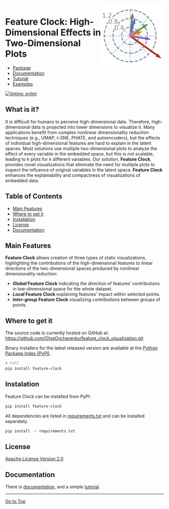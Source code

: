 <picture align="center">
  <source media="(prefers-color-scheme: dark)" srcset="https://raw.githubusercontent.com/OlgaOvcharenko/feature_clock_visualization/main/examples/pima/pima_only_clock.png">
  <img style="float: right;" alt="Feature Clock" src="https://raw.githubusercontent.com/OlgaOvcharenko/feature_clock_visualization/main/examples/pima/pima_only_clock.png" width="200" 
     height="200">
</picture>

# Feature Clock: High-Dimensional Effects in Two-Dimensional Plots

- [Package](https://pypi.org/project/feature-clock/) 
- [Documentation](https://github.com/OlgaOvcharenko/feature_clock_visualization/blob/main/tutorials/docs.md) 
- [Tutorial](https://github.com/OlgaOvcharenko/feature_clock_visualization/blob/main/tutorials/iris.md) 
- [Examples](https://github.com/OlgaOvcharenko/feature_clock_visualization/tree/main/test) 

[![linting: pylint](https://img.shields.io/badge/linting-pylint-yellowgreen)](https://github.com/pylint-dev/pylint)

## What is it?

It is difficult for humans to perceive high-dimensional data. Therefore, high-dimensional data is projected into lower dimensions to visualize it. 
Many applications benefit from complex nonlinear dimensionality reduction techniques (e.g., UMAP, t-SNE, PHATE, and autoencoders), but the effects of individual high-dimensional features are hard to explain in the latent spaces. 
Most solutions use multiple two-dimensional plots to analyze the effect of every variable in the embedded space, but this is not scalable, leading to k plots for k different variables. 
Our solution, **Feature Clock**, provides novel visualizations that eliminate the need for multiple plots to inspect the influence of original variables in the latent space. **Feature Clock** enhances the explainability and compactness of visualizations of embedded data.

## Table of Contents

- [Main Features](#main-features)
- [Where to get it](#where-to-get-it)
- [Installation](#instalation)
- [License](#license)
- [Documentation](#documentation)

## Main Features
**Feature Clock** allows creation of three types of static visualizations, highlighting the contributions of the high-dimensional features to linear directions of the two-dimensional spaces produced by nonlinear dimensionality reduction: 

- ***Global* Feature Clock** indicating the direction of features’ contributions in low-dimensional space for the whole dataset.
- ***Local* Feature Clock** explaining features’ impact within selected points.
- ***Inter-group* Feature Clock** visualizing contributions between groups of points. 

## Where to get it
The source code is currently hosted on GitHub at:
https://github.com/OlgaOvcharenko/feature_clock_visualization.git

Binary installers for the latest released version are available at the [Python
Package Index (PyPI)](https://pypi.org/project/feature-clock/).

```sh
# PyPI
pip install feature-clock
```

## Instalation
Feature Clock can be installed from PyPI:

```sh
pip install feature-clock
```

All dependencies are listed in [requirements.txt](https://github.com/OlgaOvcharenko/feature_clock_visualization/blob/main/requirements.txt) and can be installed separately.

```sh
pip install -r requirements.txt
```

## License
[Apache License Version 2.0](LICENSE)

## Documentation
There is [documentation](https://github.com/OlgaOvcharenko/feature_clock_visualization/blob/main/tutorials/docs.md), and a simple [tutorial](https://github.com/OlgaOvcharenko/feature_clock_visualization/blob/main/tutorials/iris.md).


<hr>

[Go to Top](#table-of-contents)
